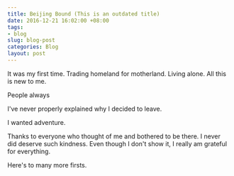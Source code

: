 ```yaml
---
title: Beijing Bound (This is an outdated title)
date: 2016-12-21 16:02:00 +08:00
tags:
- blog
slug: blog-post
categories: Blog
layout: post
---
```


It was my first time. Trading homeland for motherland. Living alone. All this is new to me.

People always 

I've never properly explained why I decided to leave. 









I wanted adventure.












Thanks to everyone who thought of me and bothered to be there. I never did deserve such kindness. Even though I don't show it, I really am grateful for everything.

Here's to many more firsts.

<div class="whitespace"></div>
